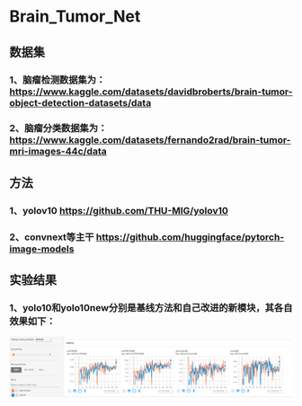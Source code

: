 # Brain_Tumor_Net
## 数据集 
### 1、脑瘤检测数据集为：https://www.kaggle.com/datasets/davidbroberts/brain-tumor-object-detection-datasets/data
### 2、脑瘤分类数据集为：https://www.kaggle.com/datasets/fernando2rad/brain-tumor-mri-images-44c/data

## 方法
### 1、yolov10 https://github.com/THU-MIG/yolov10
### 2、convnext等主干 https://github.com/huggingface/pytorch-image-models

## 实验结果
### 1、yolo10和yolo10new分别是基线方法和自己改进的新模块，其各自效果如下：
![GitHub Logo](https://github.com/starsky68/Brain_Tumor_Net/blob/main/BT_det.png)

